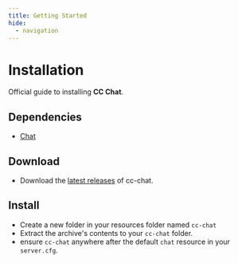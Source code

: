 ```yaml
---
title: Getting Started
hide:
  - navigation
---
```


# Installation
Official guide to installing **CC Chat**.

## Dependencies
- [Chat](https://github.com/citizenfx/cfx-server-data/tree/master/resources/%5Bgameplay%5D/chat)

## Download
- Download the [latest releases](https://github.com/Concept-Collective/cc-chat/releases/latest) of cc-chat.

## Install
- Create a new folder in your resources folder named ``cc-chat``
- Extract the archive's contents to your ``cc-chat`` folder.
- ensure ``cc-chat`` anywhere after the default ``chat`` resource in your ``server.cfg``.
